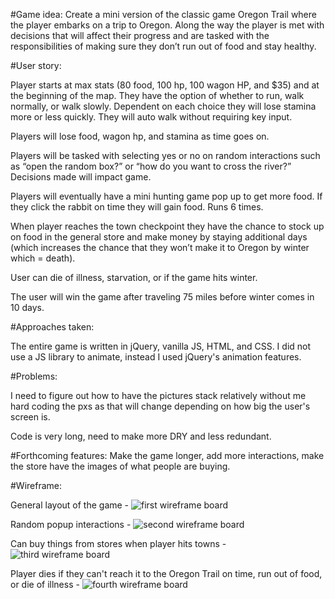 #Game idea:
Create a mini version of the classic game Oregon Trail where the player embarks on a trip to Oregon. Along the way the player is met with decisions that will affect their progress and are tasked with the responsibilities of making sure they don’t run out of food and stay healthy.

#User story:

Player starts at max stats (80 food, 100 hp, 100 wagon HP, and \$35) and at the beginning of the map. They have the option of whether to run, walk normally, or walk slowly. Dependent on each choice they will lose stamina more or less quickly. They will auto walk without requiring key input.

Players will lose food, wagon hp, and stamina as time goes on.

Players will be tasked with selecting yes or no on random interactions such as “open the random box?” or “how do you want to cross the river?” Decisions made will impact game.

Players will eventually have a mini hunting game pop up to get more food. If they click the rabbit on time they will gain food. Runs 6 times.

When player reaches the town checkpoint they have the chance to stock up on food in the general store and make money by staying additional days (which increases the chance that they won’t make it to Oregon by winter which = death).

User can die of illness, starvation, or if the game hits winter.

The user will win the game after traveling 75 miles before winter comes in 10 days.

#Approaches taken:

The entire game is written in jQuery, vanilla JS, HTML, and CSS. I did not use a JS library to animate, instead I used jQuery's animation features.

#Problems:

I need to figure out how to have the pictures stack relatively without me hard coding the pxs as that will change depending on how big the user's screen is.

Code is very long, need to make more DRY and less redundant.

#Forthcoming features:
Make the game longer, add more interactions, make the store have the images of what people are buying.

#Wireframe:

General layout of the game -
![first wireframe board](https://i.imgur.com/D8Wpuyk.jpg)

Random popup interactions -
![second wireframe board](https://i.imgur.com/j2aVavs.jpg)

Can buy things from stores when player hits towns -
![third wireframe board](https://i.imgur.com/H0RBNPP.jpg)

Player dies if they can't reach it to the Oregon Trail on time, run out of food, or die of illness -
![fourth wireframe board](https://i.imgur.com/zupRJcM.jpg)
